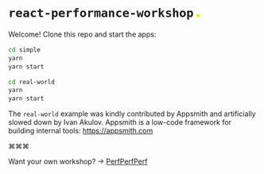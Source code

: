 # `react-performance-workshop` <img src="./dot.png" width="6">

Welcome! Clone this repo and start the apps:

```sh
cd simple
yarn
yarn start
```

```sh
cd real-world
yarn
yarn start
```

The `real-world` example was kindly contributed by Appsmith and artificially slowed down by Ivan Akulov. Appsmith is a low-code framework for building internal tools: https://appsmith.com

⌘⌘⌘

Want your own workshop? → [PerfPerfPerf](https://3perf.com)
